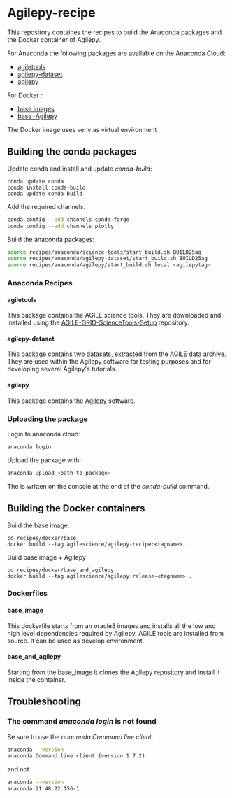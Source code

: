 # Agilepy-recipe
This repository containes the recipes to build the Anaconda packages and the Docker container of Agilepy.

For Anaconda the following packages are available on the Anaconda Cloud:
* [agiletools](https://anaconda.org/agilescience/agiletools)
* [agilepy-dataset](https://anaconda.org/agilescience/agilepy-dataset)
* [agilepy](https://anaconda.org/agilescience/agilepy)


For Docker :
* [base images](https://hub.docker.com/repository/docker/agilescience/agilepy-recipe)
* [base+Agilepy](https://hub.docker.com/repository/docker/agilescience/agilepy)

The Docker image uses venv as virtual environment

## Building the conda packages
Update conda and install and update *conda-build*:
```
conda update conda
conda install conda-build
conda update conda-build
```
Add the required channels.
```bash
conda config --add channels conda-forge
conda config --add channels plotly
```

Build the anaconda packages:
```bash
source recipes/anaconda/science-tools/start_build.sh BUILD25ag
source recipes/anaconda/agilepy-dataset/start_build.sh BUILD25ag
source recipes/anaconda/agilepy/start_build.sh local <agilepytag>
```
### Anaconda Recipes
#### agiletools

This package contains the AGILE science tools. They are downloaded and installed using the [AGILE-GRID-ScienceTools-Setup](https://github.com/AGILESCIENCE/AGILE-GRID-ScienceTools-Setup) repository.
#### agilepy-dataset

This package contains two datasets, extracted from the AGILE data archive. They are used within the Agilepy software for testing purposes and for developing several Agilepy's tutorials.    
#### agilepy

This package contains the [Agilepy](https://github.com/AGILESCIENCE/Agilepy) software. 

### Uploading the package
Login to anaconda cloud:
```bash
anaconda login
```
Upload the package with:
```bash
anaconda upload <path-to-package>
```
The *<path-to-package>* is written on the console at the end of the *conda-build* command.


## Building the Docker containers


Build the base image:
```
cd recipes/docker/base
docker build --tag agilescience/agilepy-recipe:<tagname> .
```

Build base image + Agilepy
```
cd recipes/docker/base_and_agilepy
docker build --tag agilescience/agilepy:release-<tagname> .
```

### Dockerfiles
#### base_image
This dockerfile starts from an oracle8 images and installs all the low and high level dependencies required by Agilepy, AGILE tools are installed from source. It can be used as develop environment.
#### base_and_agilepy
Starting from the base_image it clones the Agilepy repository and install it inside the container.

## Troubleshooting

### The command *anaconda login* is not found
Be sure to use the *anaconda Command line client*.
```bash
anaconda --version
anaconda Command line client (version 1.7.2)
```
and not
```bash
anaconda --version
anaconda 21.48.22.156-1
```

